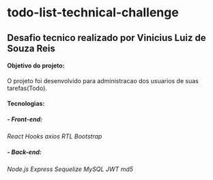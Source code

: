 # todo-list-technical-challenge


## Desafio tecnico realizado por Vinicius Luiz de Souza Reis
#### Objetivo do projeto:
O projeto foi desenvolvido para administracao dos usuarios de suas tarefas(Todo).

#### Tecnologias:
##### - Front-end:
*React*
*Hooks*
*axios*
*RTL*
*Bootstrap*
##### - Back-end:
*Node.js*
*Express*
*Sequelize*
*MySQL*
*JWT*
*md5*
